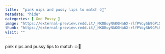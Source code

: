 ```yaml
---
title:  "pink nips and pussy lips to match ☺️💓"
metadate: "hide"
categories: [ God Pussy ]
image: "https://external-preview.redd.it/_NKOBuyNAK0Ha6X-rlfPVoySb9GPiSjHXjoF6yQMuGQ.jpg?auto=webp&s=5e6bd955248d1af5466c4951ebfd19199f093c55"
thumb: "https://external-preview.redd.it/_NKOBuyNAK0Ha6X-rlfPVoySb9GPiSjHXjoF6yQMuGQ.jpg?width=1080&crop=smart&auto=webp&s=77b68c98817f434be98602ec9497ae2f7ee6e40d"
visit: ""
---
```

pink nips and pussy lips to match ☺️💓
